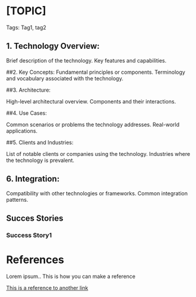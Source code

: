 # [TOPIC] 
Tags: Tag1, tag2

## 1. Technology Overview:

Brief description of the technology.
Key features and capabilities.

##2. Key Concepts:
Fundamental principles or components.
Terminology and vocabulary associated with the technology.

##3. Architecture:

High-level architectural overview.
Components and their interactions.

##4. Use Cases:

Common scenarios or problems the technology addresses.
Real-world applications.

##5. Clients and Industries:

List of notable clients or companies using the technology.
Industries where the technology is prevalent.

## 6. Integration:

Compatibility with other technologies or frameworks.
Common integration patterns.    

## Succes Stories
### Success Story1

# References
 Lorem ipsum..
This is how you can make a reference

[This is a reference to another link](https://www.terraform.io/docs/providers/azurerm/guides/service_principal_client_secret.html)
